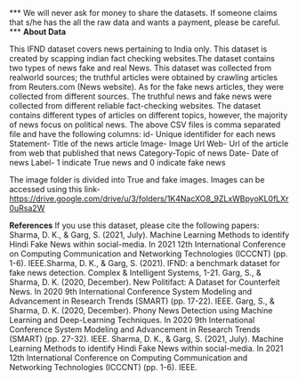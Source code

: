 *** We will never ask for money to share the datasets. If someone claims that s/he has the all the raw data and wants a payment, please be careful. ***
**About Data**

This IFND dataset covers news pertaining to India only. This dataset is created by scapping indian fact checking websites.The dataset contains two types of news fake and real News. This dataset was collected from realworld sources; the truthful articles were obtained by crawling articles from Reuters.com (News website). As for the fake news articles, they were collected from different sources. The truthful news and fake news were collected from different reliable fact-checking websites.  The dataset contains different types of articles on different topics, however, the majority of news focus on political news.
The above CSV files is comma separated file and have the following columns:
id- Unique identifider for each news
Statement- Title of the news article
Image- Image Url 
Web-  Url of the article from web that published that news
Category-Topic of news 
Date- Date of news
Label- 1 indicate True news and 0 indicate fake news

The image folder is divided into True and fake images. Images can be accessed using this link-
https://drive.google.com/drive/u/3/folders/1K4NacXO8_9ZLxWBpyoKL0fLXr0uRsa2W


**References**
If you use this dataset, please cite the following papers:
Sharma, D. K., & Garg, S. (2021, July). Machine Learning Methods to identify Hindi Fake News within social-media. In 2021 12th International Conference on Computing Communication and Networking Technologies (ICCCNT) (pp. 1-6). IEEE.Sharma, D. K., & Garg, S. (2021). IFND: a benchmark dataset for fake news detection. Complex & Intelligent Systems, 1-21.
Garg, S., & Sharma, D. K. (2020, December). New Politifact: A Dataset for Counterfeit News. In 2020 9th International Conference System Modeling and Advancement in Research Trends (SMART) (pp. 17-22). IEEE.
Garg, S., & Sharma, D. K. (2020, December). Phony News Detection using Machine Learning and Deep-Learning Techniques. In 2020 9th International Conference System Modeling and Advancement in Research Trends (SMART) (pp. 27-32). IEEE.
Sharma, D. K., & Garg, S. (2021, July). Machine Learning Methods to identify Hindi Fake News within social-media. In 2021 12th International Conference on Computing Communication and Networking Technologies (ICCCNT) (pp. 1-6). IEEE.
